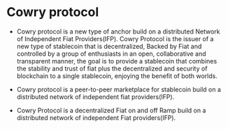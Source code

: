 # Cowry protocol


- Cowry protocol is a new type of anchor build on a distributed Network of Independent Fiat Providers(IFP). Cowry Protocol is the issuer of a new type of stablecoin that is decentralized, Backed by Fiat and controlled by a group of enthusiasts in an open, collaborative and transparent manner, the goal is to provide a stablecoin that combines the stability and trust of fiat plus the decentralized and security of blockchain to a single stablecoin, enjoying the benefit of both worlds. 

- Cowry protocol is a peer-to-peer marketplace for stablecoin build on a distributed network of independent fiat providers(IFP).

- Cowry Protocol is a decentralized Fiat on and off Ramp build on a distributed network of independent Fiat providers(IFP).